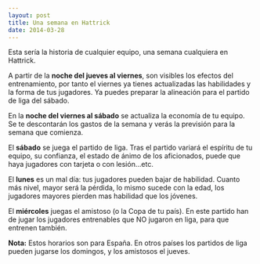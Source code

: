 ```yaml
---
layout: post
title: Una semana en Hattrick
date: 2014-03-28
---
```


Esta sería la historia de cualquier equipo, una semana cualquiera en Hattrick.

A partir de la **noche del jueves al viernes**, son visibles los efectos del entrenamiento, por tanto el viernes ya tienes actualizadas las habilidades y la forma de tus jugadores. Ya puedes preparar la alineación para el partido de liga del sábado.

En la **noche del viernes al sábado** se actualiza la economía de tu equipo. Se te descontarán los gastos de la semana y verás la previsión para la semana que comienza.

El **sábado** se juega el partido de liga. Tras el partido variará el espíritu de tu equipo, su confianza, el estado de ánimo de los aficionados, puede que haya jugadores con tarjeta o con lesión...etc.

El **lunes** es un mal día: tus jugadores pueden bajar de habilidad. Cuanto más nivel, mayor será la pérdida, lo mismo sucede con la edad, los jugadores mayores pierden mas habilidad que los jóvenes.

El **miércoles** juegas el amistoso (o la Copa de tu país). En este partido han de jugar los jugadores entrenables que NO jugaron en liga, para que entrenen también.

**Nota:** Estos horarios son para España. En otros países los partidos de liga pueden jugarse los domingos, y los amistosos el jueves.
